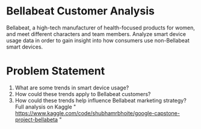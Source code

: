 # Bellabeat Customer Analysis
Bellabeat, a high-tech manufacturer of health-focused products for women, and meet different characters and team members.
Analyze smart device usage data in order to gain insight into how consumers use non-Bellabeat smart devices.
# Problem Statement
1. What are some trends in smart device usage?
2. How could these trends apply to Bellabeat customers?
3. How could these trends help influence Bellabeat marketing strategy?
Full analysis on Kaggle " https://www.kaggle.com/code/shubhamrbhoite/google-capstone-project-bellabeta "   
